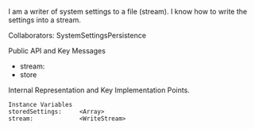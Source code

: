 I am a writer of system settings to a file (stream). I know how to write the settings into a stream.Collaborators: SystemSettingsPersistencePublic API and Key Messages- stream:- store Internal Representation and Key Implementation Points.    Instance Variables	storedSettings:		<Array>	stream:				<WriteStream>